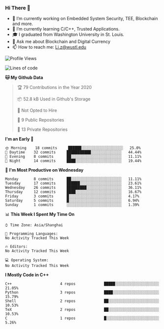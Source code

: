 ### Hi There 👋

<!--
**G0o9leA1/G0o9leA1** is a ✨ _special_ ✨ repository because its `README.md` (this file) appears on your GitHub profile.

Here are some ideas to get you started:
-->
- 🔭 I’m currently working on Embedded System Security, TEE, Blockchain and more.
- 🌱 I’m currently learning C/C++, Trusted Applications.
- 🎓 I graduated from Washington University in St. Louis.
- 💬 Ask me about Blockchain and Digital Currency
- 📫 How to reach me: Li.z@wustl.edu

<!--START_SECTION:waka-->
![Profile Views](http://img.shields.io/badge/Profile%20Views-0-blue)

![Lines of code](https://img.shields.io/badge/From%20Hello%20World%20I%27ve%20Written-113530%20lines%20of%20code-blue)

**🐱 My Github Data** 

> 🏆 79 Contributions in the Year 2020
 > 
> 📦 52.8 kB Used in Github's Storage 
 > 
> 🚫 Not Opted to Hire
 > 
> 📜 9 Public Repositories
 > 
> 🔑 13 Private Repositories 

**I'm an Early 🐤** 

```text
🌞 Morning    18 commits     ██████░░░░░░░░░░░░░░░░░░░   25.0% 
🌆 Daytime    32 commits     ███████████░░░░░░░░░░░░░░   44.44% 
🌃 Evening    8 commits      ██░░░░░░░░░░░░░░░░░░░░░░░   11.11% 
🌙 Night      14 commits     ████░░░░░░░░░░░░░░░░░░░░░   19.44%

```
📅 **I'm Most Productive on Wednesday** 

```text
Monday       8 commits      ██░░░░░░░░░░░░░░░░░░░░░░░   11.11% 
Tuesday      17 commits     ██████░░░░░░░░░░░░░░░░░░░   23.61% 
Wednesday    26 commits     █████████░░░░░░░░░░░░░░░░   36.11% 
Thursday     12 commits     ████░░░░░░░░░░░░░░░░░░░░░   16.67% 
Friday       3 commits      █░░░░░░░░░░░░░░░░░░░░░░░░   4.17% 
Saturday     5 commits      █░░░░░░░░░░░░░░░░░░░░░░░░   6.94% 
Sunday       1 commits      ░░░░░░░░░░░░░░░░░░░░░░░░░   1.39%

```


📊 **This Week I Spent My Time On** 

```text
⌚︎ Time Zone: Asia/Shanghai

💬 Programming Languages: 
No Activity Tracked This Week

🔥 Editors: 
No Activity Tracked This Week

💻 Operating System: 
No Activity Tracked This Week

```

**I Mostly Code in C++** 

```text
C++                      4 repos             █████░░░░░░░░░░░░░░░░░░░░   21.05% 
Python                   3 repos             ████░░░░░░░░░░░░░░░░░░░░░   15.79% 
Shell                    2 repos             ██░░░░░░░░░░░░░░░░░░░░░░░   10.53% 
TeX                      2 repos             ██░░░░░░░░░░░░░░░░░░░░░░░   10.53% 
C                        1 repos             █░░░░░░░░░░░░░░░░░░░░░░░░   5.26%

```



<!--END_SECTION:waka-->
